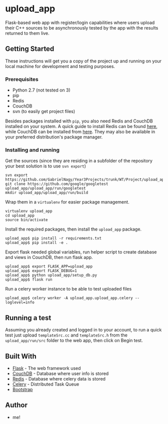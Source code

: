# upload_app

Flask-based web app with register/login capabilities where users upload their C++ sources to be asynchronously tested by the app with the results returned to them live. 

## Getting Started

These instructions will get you a copy of the project up and running on your local machine for development and testing purposes.

### Prerequisites

* Python 2.7 (not tested on 3)
* pip
* Redis
* CouchDB
* svn (to easily get project files)

Besides packages installed with ```pip```, you also need Redis and CouchDB installed on your system. A quick guide to install Redis can be found [here](https://redis.io/download), while CouchDB can be installed from [here](http://couchdb.apache.org/#download). They may also be available in your preferred distribution's package manager.

### Installing and running

Get the sources (since they are residing in a subfolder of the repository your best solution is to use ```svn export```)

```
svn export https://github.com/GabrielNagy/Year3Projects/trunk/WT/Project/upload_app
git clone https://github.com/google/googletest upload_app/upload_app/run/googletest
mkdir upload_app/upload_app/run/build
```

Wrap them in a ```virtualenv``` for easier package management.

```
virtualenv upload_app
cd upload_app
source bin/activate
```

Install the required packages, then install the ```upload_app``` package.

```
upload_app$ pip install -r requirements.txt
upload_app$ pip install -e .
```

Export flask needed global variables, run helper script to create database and views in CouchDB, then run flask app.

```
upload_app$ export FLASK_APP=upload_app
upload_app$ export FLASK_DEBUG=1
upload_app$ python upload_app/setup_db.py
upload_app$ flask run
```

Run a celery worker instance to be able to test uploaded files

```
upload_app$ celery worker -A upload_app.upload_app.celery --loglevel=info
```

## Running a test

Assuming you already created and logged in to your account, to run a quick test just upload ```templateSrc.cc``` and ```templateSrc.h``` from the ```upload_app/run/src``` folder to the web app, then click on Begin test.

## Built With

* [Flask](http://flask.pocoo.org/) - The web framework used
* [CouchDB](http://couchdb.apache.org/) - Database where user info is stored
* [Redis](https://redis.io/) - Database where celery data is stored
* [Celery](http://www.celeryproject.org/) - Distributed Task Queue
* [Bootstrap](https://getbootstrap.com/)

## Author

* me!
